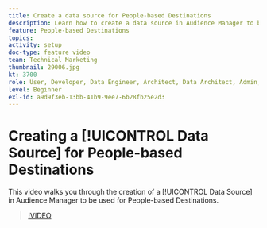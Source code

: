 ```yaml
---
title: Create a data source for People-based Destinations
description: Learn how to create a data source in Audience Manager to be used for People-based Destinations.
feature: People-based Destinations
topics: 
activity: setup
doc-type: feature video
team: Technical Marketing
thumbnail: 29006.jpg
kt: 3700
role: User, Developer, Data Engineer, Architect, Data Architect, Admin, Leader
level: Beginner
exl-id: a9d9f3eb-13bb-41b9-9ee7-6b28fb25e2d3
---
```

# Creating a [!UICONTROL Data Source] for People-based Destinations

This video walks you through the creation of a [!UICONTROL Data Source] in Audience Manager to be used for People-based Destinations.

>[!VIDEO](https://video.tv.adobe.com/v/29006/?quality=12)
